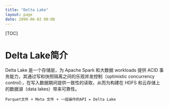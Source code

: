 ```yaml
---
title: "Delta Lake"
layout: page
date: 2099-06-02 00:00
---
```


[TOC]
# Delta Lake简介

Delta Lake 是一个存储层，为 Apache Spark 和大数据 workloads 提供 ACID 事务能力，其通过写和快照隔离之间的乐观并发控制（optimistic concurrency control），在写入数据期间提供一致性的读取，从而为构建在 HDFS 和云存储上的数据湖（data lakes）带来可靠性。


```
Parquet文件 + Meta 文件 + 一组操作的API = Delta Lake
```